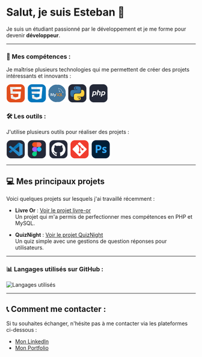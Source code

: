 # Salut, je suis Esteban 👋

Je suis un étudiant passionné par le développement et je me forme pour devenir **développeur**.

---

### 🚀 Mes compétences :

Je maîtrise plusieurs technologies qui me permettent de créer des projets intéressants et innovants :

<img src="/img/language.png" alt="Languages" />


### 🛠 Les outils :

J'utilise plusieurs outils pour réaliser des projets :

<img src="/img/outils.png" alt="Outils" />

---

## 💻 Mes principaux projets

Voici quelques projets sur lesquels j'ai travaillé récemment :

- **Livre Or** : [Voir le projet livre-or](https://github.com/esteban-genty/livre-or)  
  Un projet qui m'a permis de perfectionner mes compétences en PHP et MySQL.
  
- **QuizNight** : [Voir le projet QuizNight](https://github.com/esteban-genty/quiznight)  
  Un quiz simple avec une gestions de question réponses pour utilisateurs.

---

### 📊 Langages utilisés sur GitHub :

![Langages utilisés](https://github-readme-stats.vercel.app/api/top-langs/?username=esteban-genty&layout=compact&theme=dark)

---

## 📞 Comment me contacter :

Si tu souhaites échanger, n'hésite pas à me contacter via les plateformes ci-dessous :

- [Mon LinkedIn](https://www.linkedin.com/in/esteban-genty)
- [Mon Portfolio](https://esteban-genty.github.io/portfolio/)
